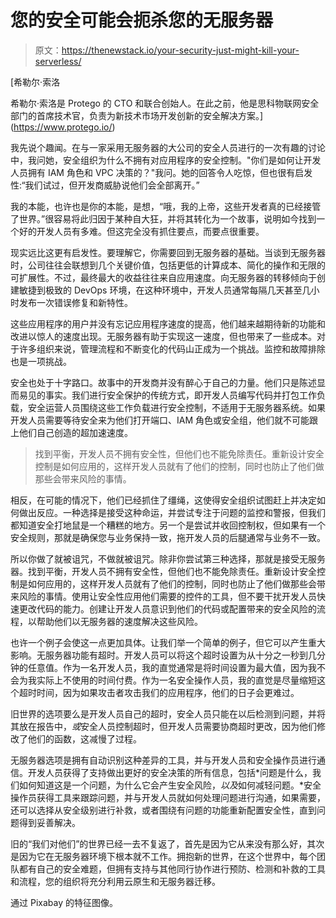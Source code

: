 # 您的安全可能会扼杀您的无服务器

> 原文：<https://thenewstack.io/your-security-just-might-kill-your-serverless/>

[](https://www.protego.io/)

 [希勒尔·索洛

希勒尔·索洛是 Protego 的 CTO 和联合创始人。在此之前，他是思科物联网安全部门的首席技术官，负责为新技术市场开发创新的安全解决方案。](https://www.protego.io/) [](https://www.protego.io/)

我先说个趣闻。在与一家采用无服务器的大公司的安全人员进行的一次有趣的讨论中，我问她，安全组织为什么不拥有对应用程序的安全控制。"你们是如何让开发人员拥有 IAM 角色和 VPC 决策的？"我问。她的回答令人吃惊，但也很有启发性:“我们试过，但开发商威胁说他们会全部离开。”

我的本能，也许也是你的本能，是想，“哦，我的上帝，这些开发者真的已经接管了世界。”很容易将此归因于某种自大狂，并将其转化为一个故事，说明如今找到一个好的开发人员有多难。但这完全没有抓住要点，而要点很重要。

现实远比这更有启发性。要理解它，你需要回到无服务器的基础。当谈到无服务器时，公司往往会联想到几个关键价值，包括更低的计算成本、简化的操作和无限的可扩展性。不过，最终最大的收益往往来自应用速度。向无服务器的转移倾向于创建敏捷到极致的 DevOps 环境，在这种环境中，开发人员通常每隔几天甚至几小时发布一次错误修复和新特性。

这些应用程序的用户并没有忘记应用程序速度的提高，他们越来越期待新的功能和改进以惊人的速度出现。无服务器有助于实现这一速度，但也带来了一些成本。对于许多组织来说，管理流程和不断变化的代码山正成为一个挑战。监控和故障排除也是一项挑战。

安全也处于十字路口。故事中的开发商并没有醉心于自己的力量。他们只是陈述显而易见的事实。我们进行安全保护的传统方式，即开发人员编写代码并打包工作负载，安全运营人员围绕这些工作负载进行安全控制，不适用于无服务器系统。如果开发人员需要等待安全来为他们打开端口、IAM 角色或安全组，他们就不可能跟上他们自己创造的超加速速度。

> 找到平衡，开发人员不拥有安全性，但他们也不能免除责任。重新设计安全控制是如何应用的，这样开发人员就有了他们的控制，同时也防止了他们做那些会带来风险的事情。

相反，在可能的情况下，他们已经抓住了缰绳，这使得安全组织试图赶上并决定如何做出反应。一种选择是接受这种命运，并尝试专注于问题的监控和警报，但我们都知道安全打地鼠是一个糟糕的地方。另一个是尝试并收回控制权，但如果有一个安全规则，那就是确保您与业务保持一致，拖开发人员的后腿通常与业务不一致。

所以你做了就被诅咒，不做就被诅咒。除非你尝试第三种选择，那就是接受无服务器。找到平衡，开发人员不拥有安全性，但他们也不能免除责任。重新设计安全控制是如何应用的，这样开发人员就有了他们的控制，同时也防止了他们做那些会带来风险的事情。使用让安全性应用他们需要的控件的工具，但不要干扰开发人员快速更改代码的能力。创建让开发人员意识到他们的代码或配置带来的安全风险的流程，以帮助他们以无服务器的速度解决这些风险。

也许一个例子会使这一点更加具体。让我们举一个简单的例子，但它可以产生重大影响。无服务器功能有超时。开发人员可以将这个超时设置为从十分之一秒到几分钟的任意值。作为一名开发人员，我的直觉通常是将时间设置为最大值，因为我不会为我实际上不使用的时间付费。作为一名安全操作人员，我的直觉是尽量缩短这个超时时间，因为如果攻击者攻击我们的应用程序，他们的日子会更难过。

旧世界的选项要么是开发人员自己的超时，安全人员只能在以后检测到问题，并将其放在报告中，*或*安全人员控制超时，但开发人员需要协商超时更改，因为他们修改了他们的函数，这减慢了过程。

无服务器选项是拥有自动识别这种差异的工具，并与开发人员和安全操作员进行通信。开发人员获得了支持做出更好的安全决策的所有信息，包括*问题是什么，我们如何知道这是一个问题，为什么它会产生安全风险，*以及*如何减轻问题。*安全操作员获得工具来跟踪问题，并与开发人员就如何处理问题进行沟通，如果需要，还可以选择从安全级别进行补救，或者围绕有问题的功能重新配置安全性，直到问题得到妥善解决。

旧的“我们对他们”的世界已经一去不复返了，首先是因为它从来没有那么好，其次是因为它在无服务器环境下根本就不工作。拥抱新的世界，在这个世界中，每个团队都有自己的安全难题，但拥有支持与其他同行协作进行预防、检测和补救的工具和流程，您的组织将充分利用云原生和无服务器迁移。

通过 Pixabay 的特征图像。

<svg xmlns:xlink="http://www.w3.org/1999/xlink" viewBox="0 0 68 31" version="1.1"><title>Group</title> <desc>Created with Sketch.</desc></svg>